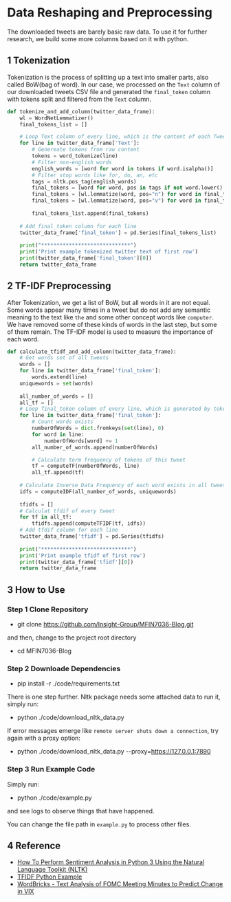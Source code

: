 # Data Reshaping and Preprocessing

The downloaded tweets are barely basic raw data. To use it for further research, we build some more columns based on it with python.

## 1 Tokenization

Tokenization is the process of splitting up a text into smaller parts, also called BoW(bag of word). In our case, we processed on the `Text` column of our downloaded tweets CSV file and generated the `final_token` column with tokens split and filtered from the `Text` column.

```python
def tokenize_and_add_column(twitter_data_frame):
    wl = WordNetLemmatizer()
    final_tokens_list = []

    # Loop Text column of every line, which is the content of each Tweet
    for line in twitter_data_frame['Text']:
        # Genereate tokens from raw content
        tokens = word_tokenize(line)
        # Filter non-english words
        english_words = [word for word in tokens if word.isalpha()]
        # Filter stop words like for, do, an, etc
        tags = nltk.pos_tag(english_words)
        final_tokens = [word for word, pos in tags if not word.lower() in set(stopwords.words('english'))]
        final_tokens = [wl.lemmatize(word, pos="n") for word in final_tokens]
        final_tokens = [wl.lemmatize(word, pos="v") for word in final_tokens]
    
        final_tokens_list.append(final_tokens)
    
    # Add final_token column for each line
    twitter_data_frame['final_token'] = pd.Series(final_tokens_list)
    
    print("*****************************")
    print('Print example tokenized twitter text of first row')
    print(twitter_data_frame['final_token'][0])
    return twitter_data_frame
```

## 2 TF-IDF Preprocessing

After Tokenization, we get a list of BoW, but all words in it are not equal. Some words appear many times in a tweet but do not add any semantic meaning to the text like `the` and some other concept words like `computer`. We have removed some of these kinds of words in the last step, but some of them remain. The TF-IDF model is used to measure the importance of each word.

```python
def calculate_tfidf_and_add_column(twitter_data_frame):
    # Get words set of all tweets
    words = []
    for line in twitter_data_frame['final_token']:
        words.extend(line)
    uniquewords = set(words)
    
    all_number_of_words = []
    all_tf = []
    # Loop final_token column of every line, which is generated by tokenize_and_add_column method
    for line in twitter_data_frame['final_token']:
        # Count words exists
        numberOfWords = dict.fromkeys(set(line), 0)
        for word in line:
            numberOfWords[word] += 1
        all_number_of_words.append(numberOfWords)

        # Calculate term frequency of tokens of this tweet
        tf = computeTF(numberOfWords, line)
        all_tf.append(tf)
    
    # Calculate Inverse Data Frequency of each word exists in all tweets
    idfs = computeIDF(all_number_of_words, uniquewords)
    
    tfidfs = []
    # Calculat tfdif of every tweet
    for tf in all_tf:
        tfidfs.append(computeTFIDF(tf, idfs))
    # Add tfdif column for each line
    twitter_data_frame['tfidf'] = pd.Series(tfidfs)
        
    print("*****************************")
    print('Print example tfidf of first row')
    print(twitter_data_frame['tfidf'][0])
    return twitter_data_frame
```

## 3 How to Use

### Step 1 Clone Repository

- git clone https://github.com/Insight-Group/MFIN7036-Blog.git

and then, change to the project root directory

- cd MFIN7036-Blog

### Step 2 Downloade Dependencies

- pip install -r ./code/requirements.txt

There is one step further. Nltk package needs some attached data to run it, simply run:

- python ./code/download_nltk_data.py

If error messages emerge like `remote server shuts down a connection`, try again with a proxy option:

- python ./code/download_nltk_data.py --proxy=https://127.0.0.1:7890

### Step 3 Run Example Code

Simply run:

- python ./code/example.py

and see logs to observe things that have happened.

You can change the file path in `example.py` to process other files.

## 4 Reference

- [How To Perform Sentiment Analysis in Python 3 Using the Natural Language Toolkit (NLTK)](https://www.digitalocean.com/community/tutorials/how-to-perform-sentiment-analysis-in-python-3-using-the-natural-language-toolkit-nltk)
- [TFIDF Python Example](https://towardsdatascience.com/natural-language-processing-feature-engineering-using-tf-idf-e8b9d00e7e76)
- [WordBricks - Text Analysis of FOMC Meeting Minutes to Predict Change in VIX](https://wordbricksfina4350.blogspot.com/2020/11/section-5-sentiment-analysis-data.html)
